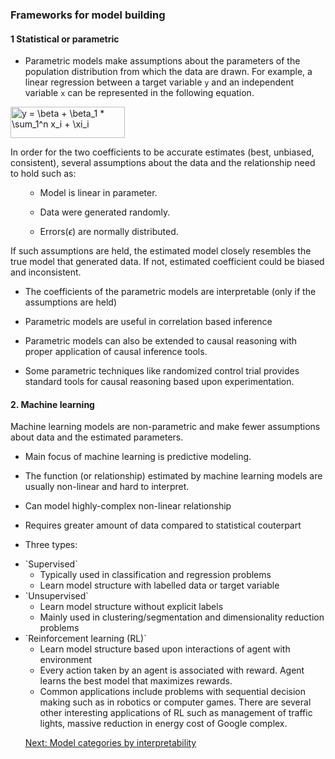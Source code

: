 ### Frameworks for model building 

#### 1 Statistical or parametric


- Parametric models make assumptions about the parameters of the population distribution from which the data are drawn. For example, a linear regression between a target variable `y` and an independent variable `x` can be represented in the following equation.


<img src="http://www.sciweavers.org/tex2img.php?eq=y%20%3D%20%20%20%5Cbeta_0%20%20%2B%20%20%5Cbeta_1%20%2A%20%20%5Csum_1%5En%20x_i%20%2B%20%20%20%5Cxi_i&bc=White&fc=Black&im=jpg&fs=12&ff=arev&edit=0" align="center" border="0" alt="y =   \beta  +  \beta_1 *  \sum_1^n x_i +   \xi_i" width="183" height="50" />

In order for the two coefficients to be accurate estimates (best, unbiased, consistent), several assumptions about the data and the relationship need to hold such as:

<ul>
    
- Model is linear in parameter.
    
- Data were generated randomly.

- Errors($\epsilon$) are normally distributed.
</ul>

If such assumptions are held, the estimated model closely resembles the true model that generated data. If not, estimated coefficient could be biased and inconsistent.

- The coefficients of the parametric models are interpretable (only if the assumptions are held)

- Parametric models are useful in correlation based inference

- Parametric models can also be extended to causal reasoning with proper application of causal inference tools.

- Some parametric techniques like randomized control trial provides standard tools for causal reasoning based upon experimentation.


#### 2. Machine learning 

Machine learning models are non-parametric and make fewer assumptions about data and the estimated parameters.

- Main focus of machine learning is predictive modeling.

- The function (or relationship) estimated by machine learning models are usually non-linear and hard to interpret.

- Can model highly-complex non-linear relationship 

- Requires greater amount of data compared to statistical couterpart

- Three types:
<ul><li>
    `Supervised` 
  <ul><li>
    Typically used in classification and regression problems 
    <li> Learn model structure with labelled data or target variable 
</ul>
<li>
    `Unsupervised` 
    <ul><li>
    Learn model structure without explicit labels
    <li>Mainly used in clustering/segmentation and dimensionality reduction problems
    
 </ul>
 <li> `Reinforcement learning (RL)`
    <ul> <li>Learn model structure based upon interactions of agent with environment
     <li>Every action taken by an agent is associated with reward. Agent learns the best model that maximizes rewards.
     <li>Common applications include problems with sequential decision making such as in robotics or computer games. There are several other interesting applications of RL such as management of traffic lights, massive reduction in energy cost of Google complex.
     </ul>
     
     
 [Next: Model categories by interpretability](types-by-interpretability.md)
